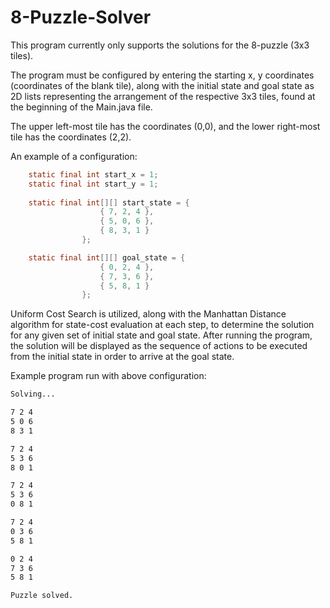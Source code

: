 # 8-Puzzle-Solver
This program currently only supports the solutions for the 8-puzzle (3x3 tiles).

The program must be configured by entering the starting x, y coordinates (coordinates of the blank tile), along with the initial state and goal state as 2D lists representing the arrangement of the respective 3x3 tiles, found at the beginning of the Main.java file. 

The upper left-most tile has the coordinates (0,0), and the lower right-most tile has the coordinates (2,2).

An example of a configuration:
```java
	static final int start_x = 1;
	static final int start_y = 1;
	
	static final int[][] start_state = {
					{ 7, 2, 4 },
			  		{ 5, 0, 6 },
			  		{ 8, 3, 1 }
			  	};

	static final int[][] goal_state = {
			  		{ 0, 2, 4 },
			  		{ 7, 3, 6 },
			  		{ 5, 8, 1 }
				};
```

Uniform Cost Search is utilized, along with the Manhattan Distance algorithm for state-cost evaluation at each step, to determine the solution for any given set of initial state and goal state.
After running the program, the solution will be displayed as the sequence of actions to be executed from the initial state in order to arrive at the goal state.

Example program run with above configuration:
```bash
Solving...

7 2 4 
5 0 6 
8 3 1 

7 2 4 
5 3 6 
8 0 1 

7 2 4 
5 3 6 
0 8 1 

7 2 4 
0 3 6 
5 8 1 

0 2 4 
7 3 6 
5 8 1 

Puzzle solved.
```
